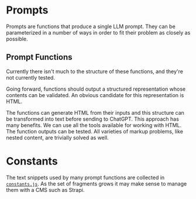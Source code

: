 # Prompts

Prompts are functions that produce a single LLM prompt. They can be parameterized in a number of ways in order to fit their problem as closely as possible.

## Prompt Functions

Currently there isn't much to the structure of these functions, and they're not currently tested.

Going forward, functions should output a structured representation whose contents can be validated. An obvious candidate for this representation is HTML.

The functions can generate HTML from their inputs and this structure can be transformed into text before sending to ChatGPT. This approach has many benefits. We can use all the tools available for working with HTML. The function outputs can be tested. All varieties of markup problems, like nested content, are trivially solved as well.

# Constants

The text snippets used by many prompt functions are collected in
[`constants.js`](./constants.js). As the set of fragments grows it may make sense
to manage them with a CMS such as Strapi.
